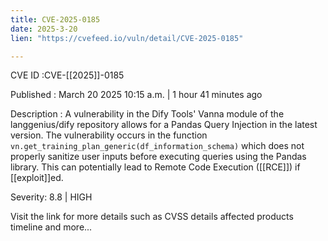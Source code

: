 ```yaml
---
title: CVE-2025-0185
date: 2025-3-20
lien: "https://cvefeed.io/vuln/detail/CVE-2025-0185"

---
```


CVE ID :CVE-[[2025]]-0185

Published :  March 20
2025
10:15 a.m. | 1 hour
41 minutes ago

Description : A vulnerability in the Dify Tools' Vanna module of the langgenius/dify repository allows for a Pandas Query Injection in the latest version. The vulnerability occurs in the function `vn.get_training_plan_generic(df_information_schema)`
which does not properly sanitize user inputs before executing queries using the Pandas library. This can potentially lead to Remote Code Execution ([[RCE]]) if [[exploit]]ed.

Severity: 8.8 | HIGH

Visit the link for more details
such as CVSS details
affected products
timeline
and more...
